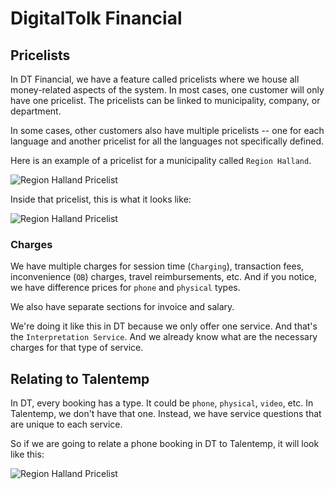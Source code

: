 # DigitalTolk Financial

## Pricelists
In DT Financial, we have a feature called pricelists where we house all money-related aspects of the system. In most cases, one customer will only have one pricelist.
The pricelists can be linked to municipality, company, or department.

In some cases, other customers also have multiple pricelists -- one for each language and another pricelist for all the languages not specifically defined.

Here is an example of a pricelist for a municipality called `Region Halland`.

<img src="https://gitlab.digitaltolk.com/ejillberth/dt-tnt-financial/-/raw/main/halland-pricelist.png" alt="Region Halland Pricelist" />

Inside that pricelist, this is what it looks like:

<img src="https://gitlab.digitaltolk.com/ejillberth/dt-tnt-financial/-/raw/main/inside-dt-pricelist.png" alt="Region Halland Pricelist" />

### Charges

We have multiple charges for session time (`Charging`), transaction fees, inconvenience (`OB`) charges, travel reimbursements, etc.
And if you notice, we have difference prices for `phone` and `physical` types.

We also have separate sections for invoice and salary.

We're doing it like this in DT because we only offer one service. And that's the `Interpretation Service`. And we already know what are the necessary charges for that type of service.

## Relating to Talentemp

In DT, every booking has a type. It could be `phone`, `physical`, `video`, etc. In Talentemp, we don't have that one.
Instead, we have service questions that are unique to each service.

So if we are going to relate a phone booking in DT to Talentemp, it will look like this:

<img src="https://gitlab.digitaltolk.com/ejillberth/dt-tnt-financial/-/raw/main/new-tnt-booking.png" alt="Region Halland Pricelist" />

